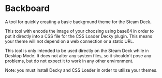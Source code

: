  
# Backboard
A tool for quickly creating a basic background theme for the Steam Deck.

This tool with encode the image of your choosing using base64 in order to put it directly into a CSS file for the CSS Loader Decky plugin. This means your theme will not depend on a web connection or a static URL.

This tool is only intended to be used directly on the Steam Deck while in Desktop Mode. It does not alter any system files, so it shouldn't pose any problems, but do not expect it to work in any other environment.

Note: you must install Decky and CSS Loader in order to utilize your themes.
